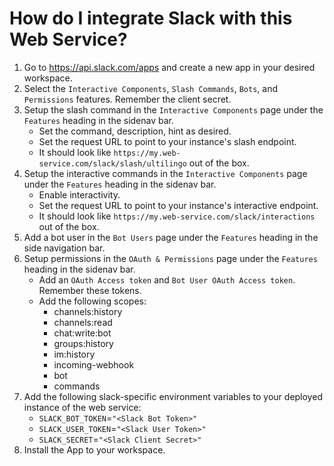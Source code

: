 # How do I integrate Slack with this Web Service?

1. Go to https://api.slack.com/apps and create a new app in your desired workspace.
2. Select the `Interactive Components`, `Slash Commands`, `Bots`, and `Permissions` features. Remember the client secret.
3. Setup the slash command in the `Interactive Components` page under the `Features` heading in the sidenav bar.
    - Set the command, description, hint as desired.
    - Set the request URL to point to your instance's slash endpoint.
    - It should look like `https://my.web-service.com/slack/slash/ultilingo` out of the box.
4. Setup the interactive commands in the `Interactive Components` page under the `Features` heading in the sidenav bar.
    - Enable interactivity.
    - Set the request URL to point to your instance's interactive endpoint.
    - It should look like `https://my.web-service.com/slack/interactions` out of the box.
5. Add a bot user in the `Bot Users` page under the `Features` heading in the side navigation bar.
6. Setup permissions in the `OAuth & Permissions` page under the `Features` heading in the sidenav bar.
    - Add an `OAuth Access token` and `Bot User OAuth Access token`. Remember these tokens.
    - Add the following scopes:
        - channels:history
        - channels:read
        - chat:write:bot
        - groups:history
        - im:history
        - incoming-webhook
        - bot
        - commands
7. Add the following slack-specific environment variables to your deployed instance of the web service:
    - `SLACK_BOT_TOKEN`=`"<Slack Bot Token>"`
    - `SLACK_USER_TOKEN`=`"<Slack User Token>"`
    - `SLACK_SECRET`=`"<Slack Client Secret>"`
8. Install the App to your workspace.